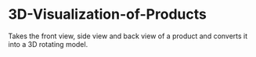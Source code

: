 # 3D-Visualization-of-Products
Takes the front view, side view and back view of a product and converts it into a 3D rotating model.
